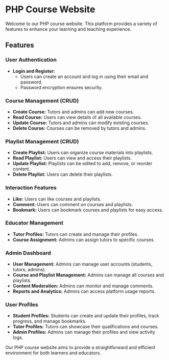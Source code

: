 # PHP Course Website

Welcome to our PHP course website. This platform provides a variety of features to enhance your learning and teaching experience.

## Features

### User Authentication
- **Login and Register:** 
  - Users can create an account and log in using their email and password.
  - Password encryption ensures security.

### Course Management (CRUD)
- **Create Course:** Tutors and admins can add new courses.
- **Read Course:** Users can view details of all available courses.
- **Update Course:** Tutors and admins can modify existing courses.
- **Delete Course:** Courses can be removed by tutors and admins.

### Playlist Management (CRUD)
- **Create Playlist:** Users can organize course materials into playlists.
- **Read Playlist:** Users can view and access their playlists.
- **Update Playlist:** Playlists can be edited to add, remove, or reorder content.
- **Delete Playlist:** Users can delete their playlists.

### Interaction Features
- **Like:** Users can like courses and playlists.
- **Comment:** Users can comment on courses and playlists.
- **Bookmark:** Users can bookmark courses and playlists for easy access.

### Educator Management
- **Tutor Profiles:** Tutors can create and manage their profiles.
- **Course Assignment:** Admins can assign tutors to specific courses.

### Admin Dashboard
- **User Management:** Admins can manage user accounts (students, tutors, admins).
- **Course and Playlist Management:** Admins can manage all courses and playlists.
- **Content Moderation:** Admins can monitor and manage comments.
- **Reports and Analytics:** Admins can access platform usage reports.

### User Profiles
- **Student Profiles:** Students can create and update their profiles, track progress, and manage bookmarks.
- **Tutor Profiles:** Tutors can showcase their qualifications and courses.
- **Admin Profiles:** Admins can manage their profiles and view activity logs.

Our PHP course website aims to provide a straightforward and efficient environment for both learners and educators.
